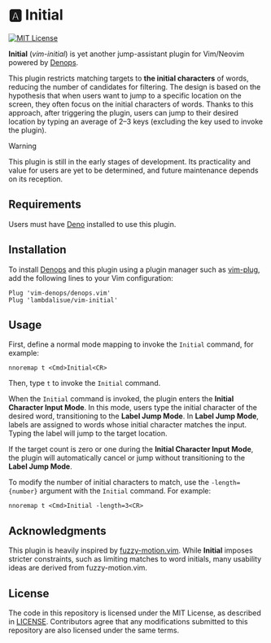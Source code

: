 # 🅰️ Initial

[![MIT License](https://img.shields.io/badge/license-MIT-blue.svg)](LICENSE)

**Initial** (_vim-initial_) is yet another jump-assistant plugin for Vim/Neovim
powered by [Denops].

This plugin restricts matching targets to **the initial characters** of words,
reducing the number of candidates for filtering. The design is based on the
hypothesis that when users want to jump to a specific location on the screen,
they often focus on the initial characters of words. Thanks to this approach,
after triggering the plugin, users can jump to their desired location by typing
an average of 2–3 keys (excluding the key used to invoke the plugin).

> [!WARNING]
> This plugin is still in the early stages of development. Its practicality and
> value for users are yet to be determined, and future maintenance depends on
> its reception.

[Denops]: https://github.com/vim-denops/denops.vim

## Requirements

Users must have [Deno] installed to use this plugin.

[Deno]: https://deno.land

## Installation

To install [Denops] and this plugin using a plugin manager such as [vim-plug],
add the following lines to your Vim configuration:

```vim
Plug 'vim-denops/denops.vim'
Plug 'lambdalisue/vim-initial'
```

[vim-plug]: https://github.com/junegunn/vim-plug

## Usage

First, define a normal mode mapping to invoke the `Initial` command, for
example:

```vim
nnoremap t <Cmd>Initial<CR>
```

Then, type `t` to invoke the `Initial` command.

When the `Initial` command is invoked, the plugin enters the **Initial Character
Input Mode**. In this mode, users type the initial character of the desired
word, transitioning to the **Label Jump Mode**. In **Label Jump Mode**, labels
are assigned to words whose initial character matches the input. Typing the
label will jump to the target location.

If the target count is zero or one during the **Initial Character Input Mode**,
the plugin will automatically cancel or jump without transitioning to the
**Label Jump Mode**.

To modify the number of initial characters to match, use the `-length={number}`
argument with the `Initial` command. For example:

```vim
nnoremap t <Cmd>Initial -length=3<CR>
```

## Acknowledgments

This plugin is heavily inspired by [fuzzy-motion.vim]. While **Initial** imposes
stricter constraints, such as limiting matches to word initials, many usability
ideas are derived from fuzzy-motion.vim.

[fuzzy-motion.vim]: https://github.com/yuki-yano/fuzzy-motion.vim

## License

The code in this repository is licensed under the MIT License, as described in
[LICENSE](./LICENSE). Contributors agree that any modifications submitted to
this repository are also licensed under the same terms.
